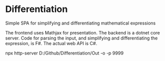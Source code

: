 # Differentiation
Simple SPA for simplifying and differentiating mathematical expressions

The frontend uses Mathjax for presentation. The backend is a dotnet core server. Code for parsing the input, and simplifying and differentiating the expression, is F#. The actual web API is C#.

npx http-server D:/Github/Differentiation/Out -o -p 9999